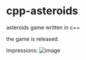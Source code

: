 # cpp-asteroids
asteroids game written in c++

the game is released.

Impressions:
![image](https://github.com/checkfelix123/cpp-asteroids/assets/42866735/6bbad213-a57e-4b89-b509-1cb9b534a48b)




